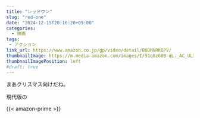 ```yaml
---
title: "レッドワン"
slug: "red-one"
date: "2024-12-15T20:16:20+09:00"
categories:
  - 映画
tags:
 - アクション
link_url: https://www.amazon.co.jp/gp/video/detail/B0DMNRKQPV/
thumbnailImage: https://m.media-amazon.com/images/I/91q8z60B-qL._AC_UL320_.jpg
thumbnailImagePosition: left
#draft: true
---
```

まあクリスマス向けだね。
<!--more-->
現代版の

{{< amazon-prime >}}
